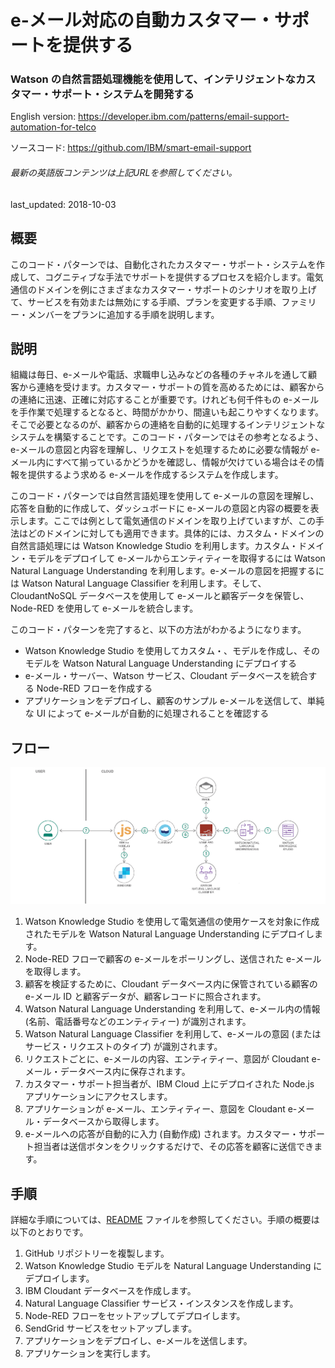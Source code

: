 # e-メール対応の自動カスタマー・サポートを提供する

### Watson の自然言語処理機能を使用して、インテリジェントなカスタマー・サポート・システムを開発する

English version: https://developer.ibm.com/patterns/email-support-automation-for-telco
  
ソースコード: https://github.com/IBM/smart-email-support

###### 最新の英語版コンテンツは上記URLを参照してください。
last_updated: 2018-10-03

 
## 概要

このコード・パターンでは、自動化されたカスタマー・サポート・システムを作成して、コグニティブな手法でサポートを提供するプロセスを紹介します。電気通信のドメインを例にさまざまなカスタマー・サポートのシナリオを取り上げて、サービスを有効または無効にする手順、プランを変更する手順、ファミリー・メンバーをプランに追加する手順を説明します。

## 説明

組織は毎日、e-メールや電話、求職申し込みなどの各種のチャネルを通して顧客から連絡を受けます。カスタマー・サポートの質を高めるためには、顧客からの連絡に迅速、正確に対応することが重要です。けれども何千件もの e-メールを手作業で処理するとなると、時間がかかり、間違いも起こりやすくなります。そこで必要となるのが、顧客からの連絡を自動的に処理するインテリジェントなシステムを構築することです。このコード・パターンではその参考となるよう、e-メールの意図と内容を理解し、リクエストを処理するために必要な情報が e-メール内にすべて揃っているかどうかを確認し、情報が欠けている場合はその情報を提供するよう求める e-メールを作成するシステムを作成します。

このコード・パターンでは自然言語処理を使用して e-メールの意図を理解し、応答を自動的に作成して、ダッシュボードに e-メールの意図と内容の概要を表示します。ここでは例として電気通信のドメインを取り上げていますが、この手法はどのドメインに対しても適用できます。具体的には、カスタム・ドメインの自然言語処理には Watson Knowledge Studio を利用します。カスタム・ドメイン・モデルをデプロイして e-メールからエンティティーを取得するには Watson Natural Language Understanding を利用します。e-メールの意図を把握するには Watson Natural Language Classifier を利用します。そして、CloudantNoSQL データベースを使用して e-メールと顧客データを保管し、Node-RED を使用して e-メールを統合します。

このコード・パターンを完了すると、以下の方法がわかるようになります。

* Watson Knowledge Studio を使用してカスタム・、モデルを作成し、そのモデルを Watson Natural Language Understanding にデプロイする
* e-メール・サーバー、Watson サービス、Cloudant データベースを統合する Node-RED フローを作成する
* アプリケーションをデプロイし、顧客のサンプル e-メールを送信して、単純な UI によって e-メールが自動的に処理されることを確認する

## フロー

![フロー](./images/flow-smart-email-support.png)

1. Watson Knowledge Studio を使用して電気通信の使用ケースを対象に作成されたモデルを Watson Natural Language Understanding にデプロイします。
1. Node-RED フローで顧客の e-メールをポーリングし、送信された e-メールを取得します。
1. 顧客を検証するために、Cloudant データベース内に保管されている顧客の e-メール ID と顧客データが、顧客レコードに照合されます。
1. Watson Natural Language Understanding を利用して、e-メール内の情報 (名前、電話番号などのエンティティー) が識別されます。
1. Watson Natural Language Classifier を利用して、e-メールの意図 (またはサービス・リクエストのタイプ) が識別されます。
1. リクエストごとに、e-メールの内容、エンティティー、意図が Cloudant e-メール・データベース内に保存されます。
1. カスタマー・サポート担当者が、IBM Cloud 上にデプロイされた Node.js アプリケーションにアクセスします。
1. アプリケーションが e-メール、エンティティー、意図を Cloudant e-メール・データベースから取得します。
1. e-メールへの応答が自動的に入力 (自動作成) されます。カスタマー・サポート担当者は送信ボタンをクリックするだけで、その応答を顧客に送信できます。

## 手順

詳細な手順については、[README](https://github.com/IBM/smart-email-support/blob/master/README.md) ファイルを参照してください。手順の概要は以下のとおりです。

1. GitHub リポジトリーを複製します。
1. Watson Knowledge Studio モデルを Natural Language Understanding にデプロイします。
1. IBM Cloudant データベースを作成します。
1. Natural Language Classifier サービス・インスタンスを作成します。
1. Node-RED フローをセットアップしてデプロイします。
1. SendGrid サービスをセットアップします。
1. アプリケーションをデプロイし、e-メールを送信します。
1. アプリケーションを実行します。
